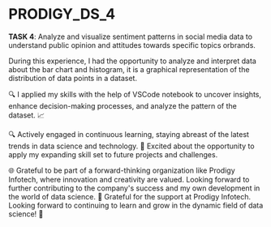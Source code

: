 # PRODIGY_DS_4

**TASK 4**: Analyze and visualize sentiment patterns in social media data to understand public opinion and attitudes towards specific topics orbrands.

During this experience, I had the opportunity to analyze and interpret data about the bar chart and histogram, it is a graphical representation of the distribution of data points in a dataset.

🔍 I applied my skills with the help of VSCode notebook to uncover insights, enhance decision-making processes, and analyze the pattern of the dataset. 📈

🔍 Actively engaged in continuous learning, staying abreast of the latest trends in data science and technology. 🚀 Excited about the opportunity to apply my expanding skill set to future projects and challenges.

🌐 Grateful to be part of a forward-thinking organization like Prodigy Infotech, where innovation and creativity are valued. Looking forward to further contributing to the company's success and my own development in the world of data science. 🤝 Grateful for the support at Prodigy Infotech. Looking forward to continuing to learn and grow in the dynamic field of data science! 💼
